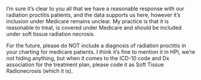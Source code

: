 I’m sure it’s clear to you all that we have a reasonable response with our radiation proctitis patients, and the data supports us here, however it’s inclusion under Medicare remains unclear. My practice is that it is reasonable to treat, is covered under Medicare and should be included under soft tissue radiation necrosis.

For the future, please do NOT include a diagnosis of radiation proctitis in your charting for medicare patients. I think it’s fine to mention it in HPI, we’re not hiding anything, but when it comes to the ICD-10 code and Dx association for the treatment plan, please code it as Soft Tissue Radionecrosis (which it is).